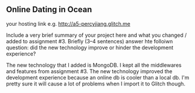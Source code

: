 ## Online Dating in Ocean

your hosting link e.g. http://a5-percyjiang.glitch.me

Include a very brief summary of your project here and what you changed / added to assignment #3. Briefly (3–4 sentences) answer hte folloiwn question: did the new technology improve or hinder the development experience?

The new technology that I added is MongoDB. I kept all the middlewares and features from assignment #3. The new technology improved the development experience because an online db is cooler than a local db. I'm pretty sure it will cause a lot of problems when I import it to Glitch though.